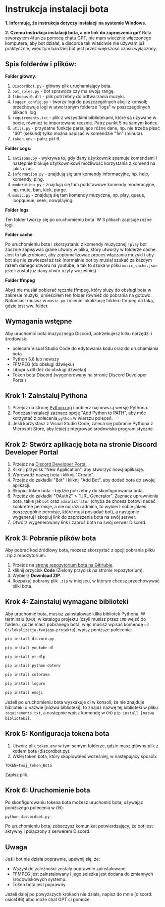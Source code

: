 # Instrukcja instalacji bota

**1. Informuję, że instrukcja dotyczy instalacji na systemie Windows.**

**2. Czemu instrukcja instalacji bota, a nie link do zaproszenia go?** Bota stworzyłem 4fun za pomocą chatu GPT, nie mam wiecznie włączonego komputera, aby bot działał, a discorda tak właściwie nie używam już praktycznie, więc tym bardziej bot jest przez większość czasu wyłączony.

## Spis folderów i plików:

**Folder główny:**

1. `Discordbot.py` - główny plik uruchamiający bota.
2. `bot_roles.py` - bot sprawdza czy ma swoją rangę.
3. `libopus-0.dll` - plik potrzebny do odtwarzania muzyki.
4. `logger_config.py` - tworzy logi do poszczególnych akcji z konsoli; przechowuje logi w utworzonym folderze "logs" w poszczególnych plikach .log
5. `requirements.txt` - plik z wszystkimi bibilotekami, które są używane w bocie, również te importowane ręcznie. Patrz punkt 5 na samym końcu.
6. `utils.py` - przydatne funkcje parsujące różne dane, np. nie trzeba pisać "60" (sekund) tylko można napisać w komendzie "1m" (minuta).
7. `token.env` - patrz pkt 6.

**Folder cogs:**

1. `antispam.py` - wykrywa to, gdy dany użytkownik spamuje komendami i następnie blokuje użytkownikowi możliwość korzystania z komend na jakiś czas.
2. `information.py` - znajdują się tam komendy informacyjne, np. help, komendy, ping.
3. `moderation.py` - znajdują się tam podstawowe komendy moderacyjne, np. mute, ban, kick, purge.
4. `music.py` - znajdują się tam komendy muzyczne, np. play, queue, loopqueue, seek, nowplaying.

**Folder logs**

Ten folder tworzy się po uruchomieniu bota. W 3 plikach zapisuje różne logi. 

**Folder cache**

Po uruchomieniu bota i skorzystaniu z komendy muzycznej `!play` bot zacznie zapisywać grane utwory w pliku, który utworzy w folderze cache. Jest to tak zrobione, aby zoptymalizować proces włączania muzyki i aby bot się nie zawieszał aż tak (normalnie bot by musiał szukać za każdym razem danego utworu na youtube, a tak to szuka w pliku `music_cache.json` jeżeli został już dany utwór użyty wcześniej).

**Folder ffmpeg**

Abyś nie musiał pobierać ręcznie ffmpeg, który służy do obsługi bota w zakresie muzyki, umieściłem ten folder również do pobrania na gotowo. Natomiast musisz w `music.py` zmienić lokalizację folderu ffmpeg na taką, gdzie jest ww. folder.

## Wymagania wstępne
Aby uruchomić bota muzycznego Discord, potrzebujesz kilku narzędzi i środowisk:

- polecam Visual Studio Code do edytowania kodu oraz do uruchamiania bota
- Python 3.8 lub nowszy
- FFMPEG (do obsługi dźwięku)
- Libopus.dll (też do obsługi dźwięku)
- Token bota Discord (wygenerowany na stronie Discord Developer Portal)

## Krok 1: Zainstaluj Pythona

1. Przejdź na stronę [Python.org](https://www.python.org/downloads/) i pobierz najnowszą wersję Pythona.
2. Podczas instalacji zaznacz opcję "Add Python to PATH", aby móc korzystać z polecenia `python` w wierszu poleceń.
3. Jeśli korzystasz z Visual Studio Code, zaleca się pobranie Pythona z Microsoft Store, aby lepiej zintegrować środowisko programistyczne.

## Krok 2: Stwórz aplikację bota na stronie Discord Developer Portal

1. Przejdź na [Discord Developer Portal](https://discord.com/developers/applications).
2. Kliknij przycisk "New Application", aby stworzyć nową aplikację.
3. Wprowadź nazwę bota i kliknij "Create".
4. Przejdź do zakładki "Bot" i kliknij "Add Bot", aby dodać bota do swojej aplikacji.
5. Skopiuj token bota – będzie potrzebny do skonfigurowania bota.
6. Przejdź do zakładki "OAuth2" > "URL Generator". Zaznacz uprawnienia bota, takie jak `bot` oraz `administrator` (chyba że chcesz botowi nadać konkretne permisje, a nie od razu admina, to wybierz sobie jakieś poszczególne permisje, które musi posiadać bot), a następnie wygeneruj i skopiuj link do zaproszenia bota na swój serwer.
7. Otwórz wygenerowany link i zaproś bota na swój serwer Discord.

## Krok 3: Pobranie plików bota

Aby pobrać kod źródłowy bota, możesz skorzystać z opcji pobrania pliku .zip z repozytorium.
1. Przejdź na [stronę repozytorium bota na GitHubie](https://github.com/osiol486/discordbot/).
2. kliknij przycisk **Code** (Zielony przycisk na stronie repozytorium).
3. Wybierz **Download ZIP**.
4. Rozpakuj pobrany plik `.zip` w miejscu, w którym chcesz przechowywać pliki bota.

## Krok 4: Zainstaluj wymagane biblioteki

Aby uruchomić bota, musisz zainstalować kilka bibliotek Pythona. W terminalu (`CMD`), w katalogu projektu (czyli musisz przez `CMD` wejść do folderu, gdzie masz pobranego bota, więc musisz wpisać komendę `cd C:/lokalizacja-twojego-projektu`), wpisz poniższe polecenia:

   ```bash
   pip install discord.py
   ```
   ```bash
   pip install youtube-dl
   ```
   ```bash
   pip install yt-dlp
   ```
   ```bash
   pip install python-dotenv
   ```
   ```bash
   pip install colorama
   ```
   ```bash
   pip install loguru
   ```
   ```bash
   pip install emoji
   ```

Jeżeli po uruchomieniu bota wyskakuje ci w konsoli, że nie znajduje biblioteki o nazwie [nazwa biblioteki], to znajdź nazwę tej biblioteki w pliku `requirements.txt`, a następnie wpisz komendę w `CMD` `pip install [nazwa biblioteki]`.

## Krok 5: Konfiguracja tokena bota

1. Utwórz plik `token.env` w tym samym folderze, gdzie masz główny plik z kodem bota (discordbot.py).
2. Wklej token bota, który skopiowałeś wcześniej, w następujący sposób:

```
TOKEN=Twój_Token_Bota
```

Zapisz plik.

## Krok 6: Uruchomienie bota

Po skonfigurowaniu tokena bota możesz uruchomić bota, używając poniższego polecenia w `CMD`:

```bash
python discordbot.py
```

Po uruchomieniu bota, zobaczysz komunikat potwierdzający, że bot jest aktywny i połączony z serwerem Discord.

## Uwaga

Jeśli bot nie działa poprawnie, upewnij się, że:
- Wszystkie zależności zostały poprawnie zainstalowane.
- FFMPEG jest zainstalowany i jego ścieżka jest dodana do zmiennych środowiskowych systemu.
- Token bota jest poprawny.

Jeżeli dalej po powyższych krokach nie działa, napisz do mnie (discord: osiol486) albo może chat GPT ci pomoże.

